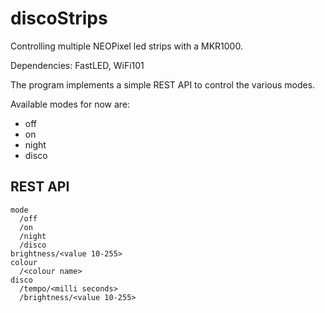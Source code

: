 # discoStrips
Controlling multiple NEOPixel led strips with a MKR1000.

Dependencies: FastLED, WiFi101

The program implements a simple REST API to control the various modes.

Available modes for now are:
* off
* on
* night
* disco

## REST API
```
mode
  /off
  /on
  /night
  /disco
brightness/<value 10-255>
colour
  /<colour name>
disco
  /tempo/<milli seconds>
  /brightness/<value 10-255>
```

